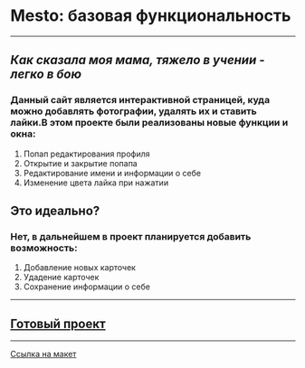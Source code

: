 # **Mesto: базовая функциональность**  
------  

## *Как сказала моя мама, тяжело в учении - легко в бою*  

### Данный сайт является интерактивной страницей, куда можно добавлять фотографии, удалять их и ставить лайки.В этом проекте были реализованы новые функции и окна:  


1. Попап редактирования профиля
2. Открытие и закрытие попапа
3. Редактирование имени и информации о себе
4. Изменение цвета лайка при нажатии

## Это идеально?  

### Нет, в дальнейшем в проект планируется добавить возможность: 
1. Добавление новых карточек
2. Удадение карточек
3. Сохранение информации о себе
------  

## [Готовый проект](https://elizavetaefrem.github.io/mesto/index.html) 

------  

[Ссылка на макет](https://www.figma.com/file/2cn9N9jSkmxD84oJik7xL7/JavaScript.-Sprint-4?node-id=0%3A1) 
